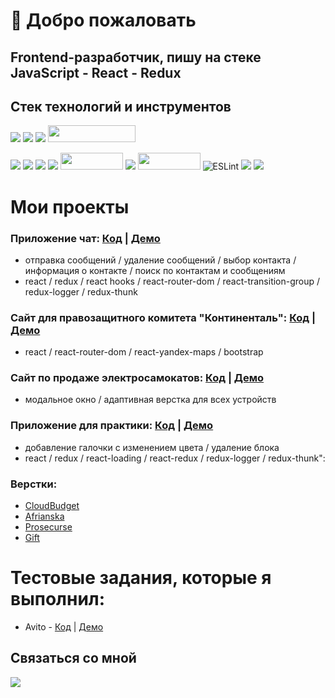 # 👋 Добро пожаловать
## Frontend-разработчик, пишу на стеке JavaScript - React - Redux

## Cтек технологий и инструментов 

![](https://img.shields.io/badge/javascript%20-%23323330.svg?&style=for-the-badge&logo=javascript&logoColor=%23F7DF1E)
![](https://img.shields.io/badge/react%20-%2320232a.svg?&style=for-the-badge&logo=react&logoColor=%2361DAFB)
![](https://img.shields.io/badge/redux%20-%23593d88.svg?&style=for-the-badge&logo=redux&logoColor=white)
<img src="https://camo.githubusercontent.com/05fa5b49e5aed65571a782d2d5a857a463c6862ffea1a420aa076f4fe9edb895/68747470733a2f2f696d672e736869656c64732e696f2f62616467652f52656475782d2d5468756e6b2d3233306633393f7374796c653d666c61742d737175617265266c6f676f3d5265647578266c6f676f436f6c6f723d666633393239" width="140" height="27"/>

![](https://img.shields.io/badge/react_router%20-CA4245.svg?&style=for-the-badge&logo=react-router&logoColor=white)
<img src="https://img.shields.io/badge/SASS%20-hotpink.svg?&style=for-the-badge&logo=SASS&logoColor=white"/>
![](https://img.shields.io/badge/bootstrap%20-%23563D7C.svg?&style=for-the-badge&logo=bootstrap&logoColor=white)
<img src="https://img.shields.io/badge/material%20ui%20-%230081CB.svg?&style=for-the-badge&logo=material-ui&logoColor=white"/>
<img src="https://camo.githubusercontent.com/2c35078344be480c144d239355446838b6e63cfbbf650077a209262728ba3440/68747470733a2f2f696d672e736869656c64732e696f2f62616467652f4769742d626c61636b3f7374796c653d666c61742d737175617265266c6f676f3d676974" width="100" height="27">
<img src="https://img.shields.io/badge/heroku%20-%23430098.svg?&style=for-the-badge&logo=heroku&logoColor=white"/>
<img src="https://camo.githubusercontent.com/1f11106396efd0b619f5497783ec2c078946acdeb1cc5e872b07baf8af40baf8/68747470733a2f2f696d672e736869656c64732e696f2f62616467652f50726574746965722d626c61636b3f7374796c653d666c61742d737175617265266c6f676f3d7072657474696572" width="100" height="27">
<img alt="ESLint" src="https://img.shields.io/badge/ESLint-4B3263?style=for-the-badge&logo=eslint&logoColor=white" />
![](https://img.shields.io/badge/html5%20-%23E34F26.svg?&style=for-the-badge&logo=html5&logoColor=white)
![](https://img.shields.io/badge/css-%23239120.svg?&style=for-the-badge&logo=css3&logoColor=white)

# Мои проекты

### Приложение чат: [Код](https://github.com/ImranNihlo/react-chat) | [Демо](https://protected-coast-80252.herokuapp.com/)

* отправка сообщений / удаление сообщений / выбор контакта / информация о контакте / поиск по контактам и сообщениям
* react / redux / react hooks / react-router-dom / react-transition-group / redux-logger / redux-thunk

### Сайт для правозащитного комитета "Континенталь": [Код](https://github.com/ImranNihlo/Continental) | [Демо](https://pure-harbor-24422.herokuapp.com/)

* react / react-router-dom / react-yandex-maps / bootstrap 

### Сайт по продаже электросамокатов: [Код](https://github.com/ImranNihlo/E-trans) | [Демо](https://imrannihlo.github.io/E-trans/)
* модальное окно / адаптивная верстка для всех устройств

### Приложение для практики: [Код](https://github.com/ImranNihlo/redux-thunk) | [Демо](https://sleepy-journey-97250.herokuapp.com/)

* добавление галочки с изменением цвета / удаление блока  
* react / redux / react-loading / react-redux / redux-logger / redux-thunk":

### Верстки: 

* [CloudBudget](https://imrannihlo.github.io/CloudBudget/) 
* [Afrianska](https://imrannihlo.github.io/afrianska/) 
* [Prosecurse](https://imrannihlo.github.io/Prosecurse/)
* [Gift](https://imrannihlo.github.io/Gift/)

# Тестовые задания, которые я выполнил:

* Avito - [Код](https://github.com/ImranNihlo/avito-test) | [Демо](https://nameless-eyrie-80046.herokuapp.com/)

## Связаться со мной

[![](https://img.shields.io/badge/telegram-D14836?color=2CA5E0&style=for-the-badge&logo=telegram&logoColor=white&&s=250)](https://t.me/ImranNihlo)

